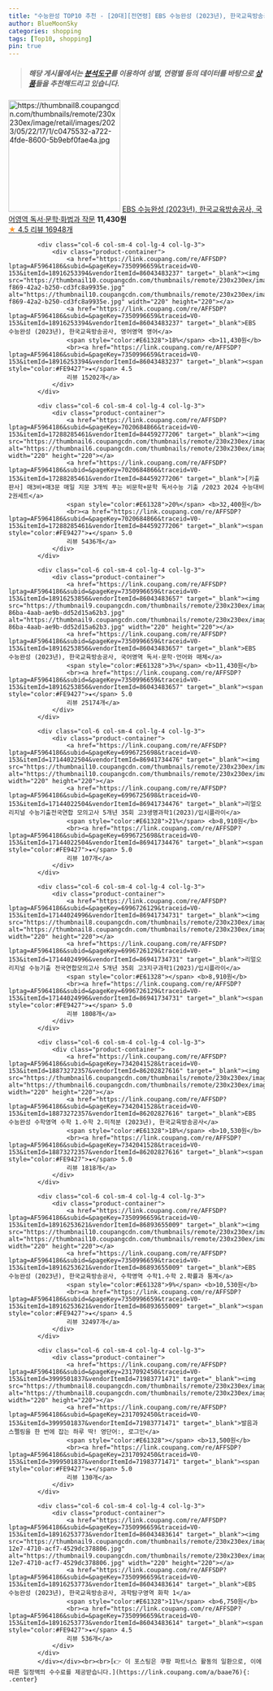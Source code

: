 ```yaml
---
title: "수능완성 TOP10 추천 - [20대][전연령] EBS 수능완성 (2023년), 한국교육방송공사, 국어영역 독서·문학·화법과 작문"
author: BlueMoonSky
categories: shopping
tags: [Top10, shopping]
pin: true
---
```


> ##### 해당 게시물에서는 [**분석도구**](https://itemscout.io/)를 이용하여 **성별**, **연령별** 등의 데이터를 바탕으로 [**상품**](https://link.coupang.com/a/baae76)들을 추천해드리고 있습니다.
<div class="container"><div class="row">
            <div class="col-6 col-sm-4 col-lg-4 col-lg-3">
                <div class="product-container">
                    <a href="https://link.coupang.com/re/AFFSDP?lptag=AF5964186&subid=&pageKey=7350996659&traceid=V0-153&itemId=18916253838&vendorItemId=86043483604" target="_blank"><img src="https://thumbnail8.coupangcdn.com/thumbnails/remote/230x230ex/image/retail/images/2023/05/22/17/1/c0475532-a722-4fde-8600-5b9ebf0fae4a.jpg" alt="https://thumbnail8.coupangcdn.com/thumbnails/remote/230x230ex/image/retail/images/2023/05/22/17/1/c0475532-a722-4fde-8600-5b9ebf0fae4a.jpg" width="220" height="220"></a>
                    <a href="https://link.coupang.com/re/AFFSDP?lptag=AF5964186&subid=&pageKey=7350996659&traceid=V0-153&itemId=18916253838&vendorItemId=86043483604" target="_blank">EBS 수능완성 (2023년), 한국교육방송공사, 국어영역 독서·문학·화법과 작문</a>
                    <span style="color:#E61328"></span> <b>11,430원</b>
                    <br><a href="https://link.coupang.com/re/AFFSDP?lptag=AF5964186&subid=&pageKey=7350996659&traceid=V0-153&itemId=18916253838&vendorItemId=86043483604" target="_blank"><span style="color:#FE9427">★</span> 4.5
                    리뷰 16948개</a>
                </div>
            </div>
            
            <div class="col-6 col-sm-4 col-lg-4 col-lg-3">
                <div class="product-container">
                    <a href="https://link.coupang.com/re/AFFSDP?lptag=AF5964186&subid=&pageKey=7350996659&traceid=V0-153&itemId=18916253394&vendorItemId=86043483237" target="_blank"><img src="https://thumbnail10.coupangcdn.com/thumbnails/remote/230x230ex/image/retail/images/2023/05/22/17/2/dc89a26a-f869-42a2-b250-cd3fc8a9935e.jpg" alt="https://thumbnail10.coupangcdn.com/thumbnails/remote/230x230ex/image/retail/images/2023/05/22/17/2/dc89a26a-f869-42a2-b250-cd3fc8a9935e.jpg" width="220" height="220"></a>
                    <a href="https://link.coupang.com/re/AFFSDP?lptag=AF5964186&subid=&pageKey=7350996659&traceid=V0-153&itemId=18916253394&vendorItemId=86043483237" target="_blank">EBS 수능완성 (2023년), 한국교육방송공사, 영어영역 영어</a>
                    <span style="color:#E61328">18%</span> <b>11,430원</b>
                    <br><a href="https://link.coupang.com/re/AFFSDP?lptag=AF5964186&subid=&pageKey=7350996659&traceid=V0-153&itemId=18916253394&vendorItemId=86043483237" target="_blank"><span style="color:#FE9427">★</span> 4.5
                    리뷰 15202개</a>
                </div>
            </div>
            
            <div class="col-6 col-sm-4 col-lg-4 col-lg-3">
                <div class="product-container">
                    <a href="https://link.coupang.com/re/AFFSDP?lptag=AF5964186&subid=&pageKey=7020684866&traceid=V0-153&itemId=17288285461&vendorItemId=84459277206" target="_blank"><img src="https://thumbnail6.coupangcdn.com/thumbnails/remote/230x230ex/image/vendor_inventory/d6cc/d6e5f7407334fdb5cc8136dfea209620d3b1cbfab79251b60b3cd74644a4.png" alt="https://thumbnail6.coupangcdn.com/thumbnails/remote/230x230ex/image/vendor_inventory/d6cc/d6e5f7407334fdb5cc8136dfea209620d3b1cbfab79251b60b3cd74644a4.png" width="220" height="220"></a>
                    <a href="https://link.coupang.com/re/AFFSDP?lptag=AF5964186&subid=&pageKey=7020684866&traceid=V0-153&itemId=17288285461&vendorItemId=84459277206" target="_blank">[키출판사] 매3비+매3문 매일 지문 3개씩 푸는 비문학+문학 독서수능 기출 /2023 2024 수능대비 2권세트</a>
                    <span style="color:#E61328">20%</span> <b>32,400원</b>
                    <br><a href="https://link.coupang.com/re/AFFSDP?lptag=AF5964186&subid=&pageKey=7020684866&traceid=V0-153&itemId=17288285461&vendorItemId=84459277206" target="_blank"><span style="color:#FE9427">★</span> 5.0
                    리뷰 5436개</a>
                </div>
            </div>
            
            <div class="col-6 col-sm-4 col-lg-4 col-lg-3">
                <div class="product-container">
                    <a href="https://link.coupang.com/re/AFFSDP?lptag=AF5964186&subid=&pageKey=7350996659&traceid=V0-153&itemId=18916253856&vendorItemId=86043483657" target="_blank"><img src="https://thumbnail9.coupangcdn.com/thumbnails/remote/230x230ex/image/retail/images/2023/05/22/17/7/5c86d0e4-86ba-4aab-ae9b-dd52d15a62b3.jpg" alt="https://thumbnail9.coupangcdn.com/thumbnails/remote/230x230ex/image/retail/images/2023/05/22/17/7/5c86d0e4-86ba-4aab-ae9b-dd52d15a62b3.jpg" width="220" height="220"></a>
                    <a href="https://link.coupang.com/re/AFFSDP?lptag=AF5964186&subid=&pageKey=7350996659&traceid=V0-153&itemId=18916253856&vendorItemId=86043483657" target="_blank">EBS 수능완성 (2023년), 한국교육방송공사, 국어영역 독서·문학·언어와 매체</a>
                    <span style="color:#E61328">3%</span> <b>11,430원</b>
                    <br><a href="https://link.coupang.com/re/AFFSDP?lptag=AF5964186&subid=&pageKey=7350996659&traceid=V0-153&itemId=18916253856&vendorItemId=86043483657" target="_blank"><span style="color:#FE9427">★</span> 5.0
                    리뷰 25174개</a>
                </div>
            </div>
            
            <div class="col-6 col-sm-4 col-lg-4 col-lg-3">
                <div class="product-container">
                    <a href="https://link.coupang.com/re/AFFSDP?lptag=AF5964186&subid=&pageKey=6996725698&traceid=V0-153&itemId=17144022504&vendorItemId=86941734476" target="_blank"><img src="https://thumbnail10.coupangcdn.com/thumbnails/remote/230x230ex/image/vendor_inventory/29d0/ce900981917272c1dc9812d75e6f4ff63fd374ae7f3463adcaffc7a01d69.jpg" alt="https://thumbnail10.coupangcdn.com/thumbnails/remote/230x230ex/image/vendor_inventory/29d0/ce900981917272c1dc9812d75e6f4ff63fd374ae7f3463adcaffc7a01d69.jpg" width="220" height="220"></a>
                    <a href="https://link.coupang.com/re/AFFSDP?lptag=AF5964186&subid=&pageKey=6996725698&traceid=V0-153&itemId=17144022504&vendorItemId=86941734476" target="_blank">리얼오리지널 수능기출전국연합 모의고사 5개년 35회 고3생명과학1(2023)/입시플라이</a>
                    <span style="color:#E61328">21%</span> <b>8,910원</b>
                    <br><a href="https://link.coupang.com/re/AFFSDP?lptag=AF5964186&subid=&pageKey=6996725698&traceid=V0-153&itemId=17144022504&vendorItemId=86941734476" target="_blank"><span style="color:#FE9427">★</span> 5.0
                    리뷰 107개</a>
                </div>
            </div>
            
            <div class="col-6 col-sm-4 col-lg-4 col-lg-3">
                <div class="product-container">
                    <a href="https://link.coupang.com/re/AFFSDP?lptag=AF5964186&subid=&pageKey=6996726129&traceid=V0-153&itemId=17144024996&vendorItemId=86941734731" target="_blank"><img src="https://thumbnail8.coupangcdn.com/thumbnails/remote/230x230ex/image/vendor_inventory/37b5/f31f42fb708c72890d83406d51aa6375c78bd4802674e8339e3557953e23.jpg" alt="https://thumbnail8.coupangcdn.com/thumbnails/remote/230x230ex/image/vendor_inventory/37b5/f31f42fb708c72890d83406d51aa6375c78bd4802674e8339e3557953e23.jpg" width="220" height="220"></a>
                    <a href="https://link.coupang.com/re/AFFSDP?lptag=AF5964186&subid=&pageKey=6996726129&traceid=V0-153&itemId=17144024996&vendorItemId=86941734731" target="_blank">리얼오리지널 수능기출 전국연합모의고사 5개년 35회 고3지구과학1(2023)/입시플라이</a>
                    <span style="color:#E61328"></span> <b>8,910원</b>
                    <br><a href="https://link.coupang.com/re/AFFSDP?lptag=AF5964186&subid=&pageKey=6996726129&traceid=V0-153&itemId=17144024996&vendorItemId=86941734731" target="_blank"><span style="color:#FE9427">★</span> 5.0
                    리뷰 1808개</a>
                </div>
            </div>
            
            <div class="col-6 col-sm-4 col-lg-4 col-lg-3">
                <div class="product-container">
                    <a href="https://link.coupang.com/re/AFFSDP?lptag=AF5964186&subid=&pageKey=7342041528&traceid=V0-153&itemId=18873272357&vendorItemId=86202827616" target="_blank"><img src="https://thumbnail6.coupangcdn.com/thumbnails/remote/230x230ex/image/vendor_inventory/5d9b/168070c39f16b37c1bc1132592e692549b94a7ddcd2ee8562f65103243ed.jpg" alt="https://thumbnail6.coupangcdn.com/thumbnails/remote/230x230ex/image/vendor_inventory/5d9b/168070c39f16b37c1bc1132592e692549b94a7ddcd2ee8562f65103243ed.jpg" width="220" height="220"></a>
                    <a href="https://link.coupang.com/re/AFFSDP?lptag=AF5964186&subid=&pageKey=7342041528&traceid=V0-153&itemId=18873272357&vendorItemId=86202827616" target="_blank">EBS 수능완성 수학영역 수학 1.수학 2.미적분 (2023년), 한국교육방송공사</a>
                    <span style="color:#E61328">18%</span> <b>10,530원</b>
                    <br><a href="https://link.coupang.com/re/AFFSDP?lptag=AF5964186&subid=&pageKey=7342041528&traceid=V0-153&itemId=18873272357&vendorItemId=86202827616" target="_blank"><span style="color:#FE9427">★</span> 5.0
                    리뷰 1818개</a>
                </div>
            </div>
            
            <div class="col-6 col-sm-4 col-lg-4 col-lg-3">
                <div class="product-container">
                    <a href="https://link.coupang.com/re/AFFSDP?lptag=AF5964186&subid=&pageKey=7350996659&traceid=V0-153&itemId=18916253621&vendorItemId=86893655009" target="_blank"><img src="https://thumbnail10.coupangcdn.com/thumbnails/remote/230x230ex/image/vendor_inventory/e170/ea4ba57499a645fcc1a0b922c66494209dadbe3718323099f75052de3bea.png" alt="https://thumbnail10.coupangcdn.com/thumbnails/remote/230x230ex/image/vendor_inventory/e170/ea4ba57499a645fcc1a0b922c66494209dadbe3718323099f75052de3bea.png" width="220" height="220"></a>
                    <a href="https://link.coupang.com/re/AFFSDP?lptag=AF5964186&subid=&pageKey=7350996659&traceid=V0-153&itemId=18916253621&vendorItemId=86893655009" target="_blank">EBS 수능완성 (2023년), 한국교육방송공사, 수학영역 수학1.수학 2.확률과 통계</a>
                    <span style="color:#E61328">9%</span> <b>10,530원</b>
                    <br><a href="https://link.coupang.com/re/AFFSDP?lptag=AF5964186&subid=&pageKey=7350996659&traceid=V0-153&itemId=18916253621&vendorItemId=86893655009" target="_blank"><span style="color:#FE9427">★</span> 4.5
                    리뷰 32497개</a>
                </div>
            </div>
            
            <div class="col-6 col-sm-4 col-lg-4 col-lg-3">
                <div class="product-container">
                    <a href="https://link.coupang.com/re/AFFSDP?lptag=AF5964186&subid=&pageKey=2317092450&traceid=V0-153&itemId=3999501837&vendorItemId=71983771471" target="_blank"><img src="https://thumbnail8.coupangcdn.com/thumbnails/remote/230x230ex/image/vendor_inventory/6727/6d9176c015735667d20923e099fee9398bd308b006922fdc9b8dec1222cd.jpg" alt="https://thumbnail8.coupangcdn.com/thumbnails/remote/230x230ex/image/vendor_inventory/6727/6d9176c015735667d20923e099fee9398bd308b006922fdc9b8dec1222cd.jpg" width="220" height="220"></a>
                    <a href="https://link.coupang.com/re/AFFSDP?lptag=AF5964186&subid=&pageKey=2317092450&traceid=V0-153&itemId=3999501837&vendorItemId=71983771471" target="_blank">발음과 스펠링을 한 번에 잡는 하루 딱! 영단어:, 로그인</a>
                    <span style="color:#E61328"></span> <b>13,500원</b>
                    <br><a href="https://link.coupang.com/re/AFFSDP?lptag=AF5964186&subid=&pageKey=2317092450&traceid=V0-153&itemId=3999501837&vendorItemId=71983771471" target="_blank"><span style="color:#FE9427">★</span> 5.0
                    리뷰 130개</a>
                </div>
            </div>
            
            <div class="col-6 col-sm-4 col-lg-4 col-lg-3">
                <div class="product-container">
                    <a href="https://link.coupang.com/re/AFFSDP?lptag=AF5964186&subid=&pageKey=7350996659&traceid=V0-153&itemId=18916253773&vendorItemId=86043483614" target="_blank"><img src="https://thumbnail9.coupangcdn.com/thumbnails/remote/230x230ex/image/retail/images/2023/05/22/17/1/c4ce83a1-12e7-4710-acf7-4529dc378806.jpg" alt="https://thumbnail9.coupangcdn.com/thumbnails/remote/230x230ex/image/retail/images/2023/05/22/17/1/c4ce83a1-12e7-4710-acf7-4529dc378806.jpg" width="220" height="220"></a>
                    <a href="https://link.coupang.com/re/AFFSDP?lptag=AF5964186&subid=&pageKey=7350996659&traceid=V0-153&itemId=18916253773&vendorItemId=86043483614" target="_blank">EBS 수능완성 (2023년), 한국교육방송공사, 과학탐구영역 화학 1</a>
                    <span style="color:#E61328">11%</span> <b>6,750원</b>
                    <br><a href="https://link.coupang.com/re/AFFSDP?lptag=AF5964186&subid=&pageKey=7350996659&traceid=V0-153&itemId=18916253773&vendorItemId=86043483614" target="_blank"><span style="color:#FE9427">★</span> 4.5
                    리뷰 536개</a>
                </div>
            </div>
            </div></div><br><br>[👉 이 포스팅은 쿠팡 파트너스 활동의 일환으로, 이에 따른 일정액의 수수료를 제공받습니다.](https://link.coupang.com/a/baae76){: .center}